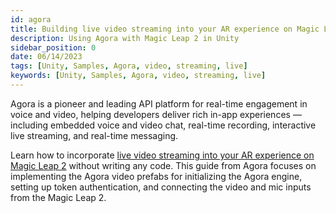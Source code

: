 ```yaml
---
id: agora
title: Building live video streaming into your AR experience on Magic Leap 2
description: Using Agora with Magic Leap 2 in Unity
sidebar_position: 0
date: 06/14/2023
tags: [Unity, Samples, Agora, video, streaming, live]
keywords: [Unity, Samples, Agora, video, streaming, live]
---
```


Agora is a pioneer and leading API platform for real-time engagement in voice and video, helping developers deliver rich in-app experiences — including embedded voice and video chat, real-time recording, interactive live streaming, and real-time messaging.

Learn how to incorporate [live video streaming into your AR experience on Magic Leap 2](https://www.agora.io/en/blog/building-live-video-streaming-into-your-ar-experience-on-magic-leap-2/) without writing any code. This guide from Agora focuses on implementing the Agora video prefabs for initializing the Agora engine, setting up token authentication, and connecting the video and mic inputs from the Magic Leap 2.
